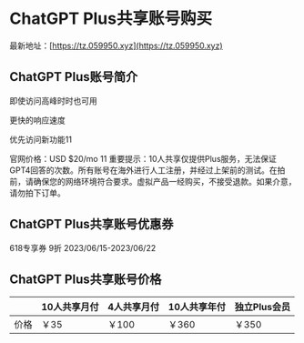 # ChatGPT Plus共享账号购买

最新地址：[https://tz.059950.xyz](https://tz.059950.xyz)

## ChatGPT Plus账号简介

即使访问高峰时时也可用

更快的响应速度

优先访问新功能11

官网价格：USD $20/mo
11
重要提示：10人共享仅提供Plus服务，无法保证GPT4回答的次数。所有账号在海外进行人工注册，并经过上架前的测试。在拍前，请确保您的网络环境符合要求。虚拟产品一经购买，不接受退款。如果介意，请勿拍下订单。

## ChatGPT Plus共享账号优惠券

618专享券 9折 2023/06/15-2023/06/22

## ChatGPT Plus共享账号价格

||10人共享月付|4人共享月付|10人共享年付|独立Plus会员|
|----|----|----|----|----|
|价格|￥35|￥100|￥360|￥350|

